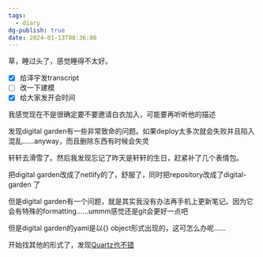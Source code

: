 ```yaml
---
tags:
  - diary
dg-publish: true
date: 2024-01-13T08:36:00
---
```


草，睡过头了，感觉睡得不太好。

- [x] 给泽宇发transcript
- [ ] 改一下建模
- [x] 给大家发开会时间

我感觉现在不是很确定要不要邀请白衣加入，可能要再听听他的描述

发现digital garden有一些非常致命的问题。如果deploy太多次就会失败并且陷入混乱……anyway，而且删除东西有时候会失灵

轩轩去滑雪了。然后我发现忘记了昨天是轩轩的生日，赶紧补了几个表情包。

把digital garden改成了netlify的了，舒服了，同时把repository改成了digital-garden 了

但是digital garden有一个问题，就是其实我没有办法再手机上更新笔记。因为它会有特殊的formatting……ummm感觉还是git会更好一点吧

但是digital garden的yaml是以{} object形式出现的，这可怎么办呢…… 

开始找其他的形式了，发现[Quartz也不错](https://quartz.jzhao.xyz)
